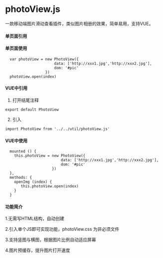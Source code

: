 # photoView.js
一款移动端图片滑动查看插件，类似图片相册的效果，简单易用，支持VUE。

#### 单页面引用
<script src="./photoView.js"></script>

#### 单页面使用
```
  var photoView = new PhotoView({
                      data: ['http://xxx1.jpg','http://xxx2.jpg'],
                      dom: '#pic'
                  })
  photoView.open(index)
```

#### VUE中引用
1. 打开结尾注释 
  ```
  export default PhotoView
  ```
2. 引入
  ```
  import PhotoView from '../../util/photoView.js'
  ```

#### VUE中使用
```
  mounted () {
    this.photoView = new PhotoView({
                         data: ['http://xxx1.jpg','http://xxx2.jpg'],
                         dom: '#pic'
                     })
  },
  methods: {
    openImg (index) {
       this.photoView.open(index)
    }
  }
```
  #### 功能简介
  
  1.无需写HTML结构，自动创建
  
  2.引入单个JS即可实现功能，photoView.css 为非必须文件
  
  3.支持竖图与横图，根据图片比例自动适应屏幕
  
  4.图片预缓存，提升图片打开速度
  
